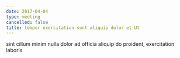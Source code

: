 ```yaml
---
date: 2017-04-04
type: meeting
cancelled: false
title: tempor exercitation sunt aliquip dolor et Ut
---
```

sint cillum minim nulla dolor ad officia aliquip do proident, exercitation laboris